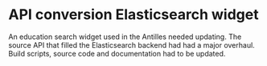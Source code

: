 <!--
  id: 3158
  slug: api-conversion-elasticsearch-widget
  type: fortpolio
  categories: 
  tags: CSS, HTML, Javascript, Grunt, Elasticsearch, Bootstrap, JSDoc
  clients: Studiekeuze123
  collaboration: 
  prizes: 
  images: 
  inCv: false
  inPortfolio: false
  dateFrom: 2016-05-25
  dateTo: 2016-06-25
-->

# API conversion Elasticsearch widget

<p>An education search widget used in the Antilles needed updating. The source API that filled the Elasticsearch backend had had a major overhaul. Build scripts, source code and documentation had to be updated.</p>